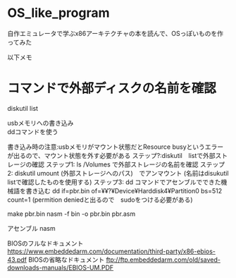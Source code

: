 # OS_like_program
自作エミュレータで学ぶx86アーキテクチャの本を読んで、OSっぽいものを作ってみた


以下メモ

# コマンドで外部ディスクの名前を確認  
diskutil list

usbメモリへの書き込み  
ddコマンドを使う  

書き込み時の注意:usbメモリがマウント状態だとResource busyというエラーが出るので、マウント状態を外す必要がある
ステップ?:diskutil　listで外部ストレージの確認
ステップ1: ls /Volumes で外部ストレージの名前を確認
ステップ2: diskutil umount (外部ストレージへのパス)　でアンマウント (名前はdisukutil　listで確認したものを使用する)
ステップ3:  dd コマンドでアセンブルでできた機械語を書き込む
	dd if=pbr.bin of=¥¥?¥Device¥Harddisk4¥Partition0 bs=512 count=1 (permition deniedと出るので　sudoをつける必要がある)

make pbr.bin
nasm -f bin -o pbr.bin pbr.asm

アセンブル
nasm

BIOSのフルなドキュメント
https://www.embeddedarm.com/documentation/third-party/x86-ebios-43.pdf
BIOSの省略なドキュメント
ftp://ftp.embeddedarm.com/old/saved-downloads-manuals/EBIOS-UM.PDF
